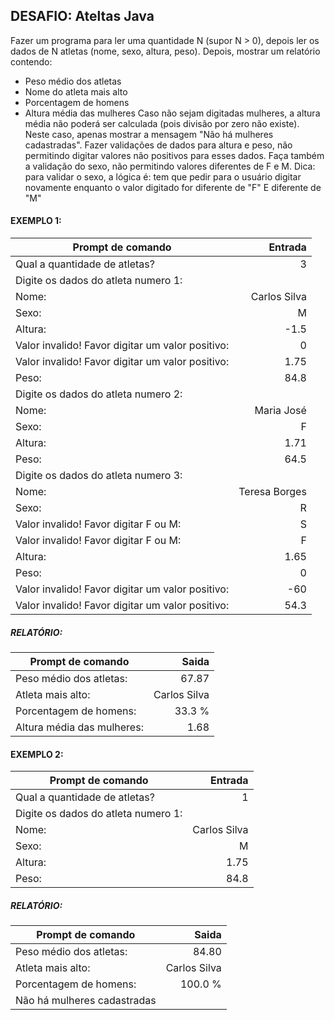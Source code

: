 ## DESAFIO: Ateltas Java

Fazer um programa para ler uma quantidade N (supor N > 0), depois ler os dados de N atletas (nome, sexo, altura, peso). Depois, mostrar um relatório contendo:

- Peso médio dos atletas
- Nome do atleta mais alto
- Porcentagem de homens
- Altura média das mulheres
  Caso não sejam digitadas mulheres, a altura média não poderá ser calculada (pois divisão por zero não existe).
  Neste caso, apenas mostrar a mensagem "Não há mulheres cadastradas".
  Fazer validações de dados para altura e peso, não permitindo digitar valores não positivos para esses dados.
  Faça também a validação do sexo, não permitindo valores diferentes de F e M.
  Dica: para validar o sexo, a lógica é: tem que pedir para o usuário digitar novamente enquanto o valor digitado for diferente de "F" E diferente de "M"

#### EXEMPLO 1:

| Prompt de comando                                |       Entrada |
| ------------------------------------------------ | ------------: |
| Qual a quantidade de atletas?                    |             3 |
| Digite os dados do atleta numero 1:              |               |
| Nome:                                            |  Carlos Silva |
| Sexo:                                            |             M |
| Altura:                                          |          -1.5 |
| Valor invalido! Favor digitar um valor positivo: |             0 |
| Valor invalido! Favor digitar um valor positivo: |          1.75 |
| Peso:                                            |          84.8 |
| Digite os dados do atleta numero 2:              |               |
| Nome:                                            |    Maria José |
| Sexo:                                            |             F |
| Altura:                                          |          1.71 |
| Peso:                                            |          64.5 |
| Digite os dados do atleta numero 3:              |               |
| Nome:                                            | Teresa Borges |
| Sexo:                                            |             R |
| Valor invalido! Favor digitar F ou M:            |             S |
| Valor invalido! Favor digitar F ou M:            |             F |
| Altura:                                          |          1.65 |
| Peso:                                            |             0 |
| Valor invalido! Favor digitar um valor positivo: |           -60 |
| Valor invalido! Favor digitar um valor positivo: |          54.3 |

##### RELATÓRIO:

| Prompt de comando          |        Saida |
| -------------------------- | -----------: |
| Peso médio dos atletas:    |        67.87 |
| Atleta mais alto:          | Carlos Silva |
| Porcentagem de homens:     |       33.3 % |
| Altura média das mulheres: |         1.68 |

#### EXEMPLO 2:

| Prompt de comando                   |      Entrada |
| ----------------------------------- | -----------: |
| Qual a quantidade de atletas?       |            1 |
| Digite os dados do atleta numero 1: |              |
| Nome:                               | Carlos Silva |
| Sexo:                               |            M |
| Altura:                             |         1.75 |
| Peso:                               |         84.8 |

##### RELATÓRIO:

| Prompt de comando           |        Saida |
| --------------------------- | -----------: |
| Peso médio dos atletas:     |        84.80 |
| Atleta mais alto:           | Carlos Silva |
| Porcentagem de homens:      |      100.0 % |
| Não há mulheres cadastradas |              |
